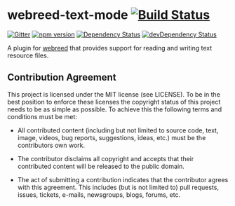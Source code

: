 # webreed-text-mode [![Build Status](https://travis-ci.org/webreed/webreed-text-mode.svg?branch=master)](https://travis-ci.org/webreed/webreed-text-mode)

[![Gitter](https://badges.gitter.im/webreed/webreed.svg)](https://gitter.im/webreed/webreed?utm_source=badge&utm_medium=badge&utm_campaign=pr-badge)
[![npm version](https://badge.fury.io/js/webreed-text-mode.svg)](https://badge.fury.io/js/webreed-text-mode)
[![Dependency Status](https://david-dm.org/webreed/webreed-text-mode.svg)](https://david-dm.org/webreed/webreed-text-mode)
[![devDependency Status](https://david-dm.org/webreed/webreed-text-mode/dev-status.svg)](https://david-dm.org/webreed/webreed-text-mode#info=devDependencies)

A plugin for [webreed](https://github.com/webreed/webreed) that provides support for
reading and writing text resource files.


## Contribution Agreement

This project is licensed under the MIT license (see LICENSE). To be in the best
position to enforce these licenses the copyright status of this project needs to
be as simple as possible. To achieve this the following terms and conditions
must be met:

- All contributed content (including but not limited to source code, text,
  image, videos, bug reports, suggestions, ideas, etc.) must be the
  contributors own work.

- The contributor disclaims all copyright and accepts that their contributed
  content will be released to the public domain.

- The act of submitting a contribution indicates that the contributor agrees
  with this agreement. This includes (but is not limited to) pull requests, issues,
  tickets, e-mails, newsgroups, blogs, forums, etc.
